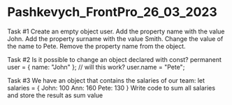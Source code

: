 # Pashkevych_FrontPro_26_03_2023

Task #1
Create an empty object user.
Add the property name with the value John.
Add the property surname with the value Smith.
Change the value of the name to Pete.
Remove the property name from the object.

Task #2
Is it possible to change an object declared with const?
permanent user = {
    name: "John"
};
// will this work?
user.name = "Pete";

Task #3
We have an object that contains the salaries of our team:
let salaries = {
    John: 100
    Ann: 160
    Pete: 130
}
Write code to sum all salaries and store the result as sum value
